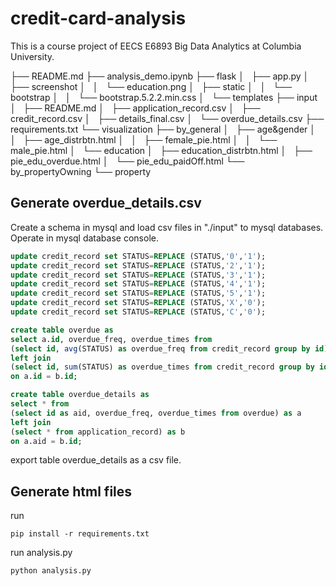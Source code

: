# credit-card-analysis
This is a course project of EECS E6893 Big Data Analytics at Columbia University.

├── README.md
├── analysis_demo.ipynb
├── flask
│   ├── app.py
│   ├── screenshot
│   │   └── education.png
│   ├── static
│   │   └── bootstrap
│   │       └── bootstrap.5.2.2.min.css
│   └── templates
├── input
│   ├── README.md
│   ├── application_record.csv
│   ├── credit_record.csv
│   ├── details_final.csv
│   └── overdue_details.csv
├── requirements.txt
└── visualization
    ├── by_general
    │   ├── age&gender
    │   │   ├── age_distrbtn.html
    │   │   ├── female_pie.html
    │   │   └── male_pie.html
    │   └── education
    │       ├── education_distrbtn.html
    │       ├── pie_edu_overdue.html
    │       └── pie_edu_paidOff.html
    └── by_propertyOwning
        └── property

## Generate overdue_details.csv
Create a schema in mysql and load csv files in "./input" to mysql databases.
Operate in mysql database console.
```sql
update credit_record set STATUS=REPLACE (STATUS,'0','1');
update credit_record set STATUS=REPLACE (STATUS,'2','1');
update credit_record set STATUS=REPLACE (STATUS,'3','1');
update credit_record set STATUS=REPLACE (STATUS,'4','1');
update credit_record set STATUS=REPLACE (STATUS,'5','1');
update credit_record set STATUS=REPLACE (STATUS,'X','0');
update credit_record set STATUS=REPLACE (STATUS,'C','0');

create table overdue as
select a.id, overdue_freq, overdue_times from
(select id, avg(STATUS) as overdue_freq from credit_record group by id) as a
left join
(select id, sum(STATUS) as overdue_times from credit_record group by id) as b
on a.id = b.id;

create table overdue_details as
select * from
(select id as aid, overdue_freq, overdue_times from overdue) as a
left join
(select * from application_record) as b
on a.aid = b.id;
```
export table overdue_details as a csv file.

## Generate html files
run
```shell
pip install -r requirements.txt
```
run analysis.py
```shell
python analysis.py
```
